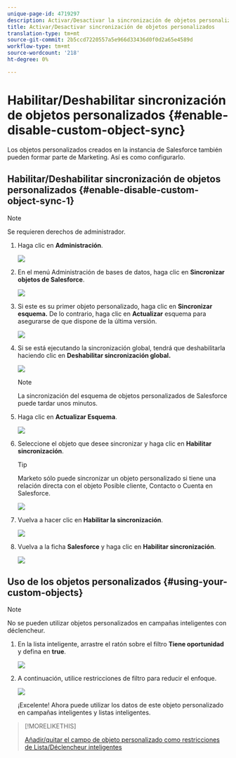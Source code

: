 ```yaml
---
unique-page-id: 4719297
description: Activar/Desactivar la sincronización de objetos personalizados - Documentos de marketing - Documentación del producto
title: Activar/Desactivar sincronización de objetos personalizados
translation-type: tm+mt
source-git-commit: 2b5ccd7220557a5e966d33436d0f0d2a65e4589d
workflow-type: tm+mt
source-wordcount: '218'
ht-degree: 0%

---
```



# Habilitar/Deshabilitar sincronización de objetos personalizados {#enable-disable-custom-object-sync}

Los objetos personalizados creados en la instancia de Salesforce también pueden formar parte de Marketing. Así es como configurarlo.

## Habilitar/Deshabilitar sincronización de objetos personalizados {#enable-disable-custom-object-sync-1}

>[!NOTE]
>
>Se requieren derechos de administrador.

1. Haga clic en **Administración**.

   ![](assets/one.png)

1. En el menú Administración de bases de datos, haga clic en **Sincronizar objetos de Salesforce**.

   ![](assets/two-2.png)

1. Si este es su primer objeto personalizado, haga clic en **Sincronizar esquema.** De lo contrario, haga clic en  **Actualizar** esquema para asegurarse de que dispone de la última versión.

   ![](assets/image2014-12-10-10-3a14-3a44.png)

1. Si se está ejecutando la sincronización global, tendrá que deshabilitarla haciendo clic en **Deshabilitar sincronización global.**

   ![](assets/image2014-12-10-10-3a14-3a54.png)

   >[!NOTE]
   >
   >La sincronización del esquema de objetos personalizados de Salesforce puede tardar unos minutos.

1. Haga clic en **Actualizar Esquema**.

   ![](assets/image2014-12-10-10-3a15-3a7.png)

1. Seleccione el objeto que desee sincronizar y haga clic en **Habilitar sincronización**.

   >[!TIP]
   >
   >Marketo sólo puede sincronizar un objeto personalizado si tiene una relación directa con el objeto Posible cliente, Contacto o Cuenta en Salesforce.

   ![](assets/image2014-12-10-10-3a15-3a30.png)

1. Vuelva a hacer clic en **Habilitar la sincronización**.

   ![](assets/image2014-12-10-10-3a15-3a40.png)

1. Vuelva a la ficha **Salesforce** y haga clic en **Habilitar sincronización**.

   ![](assets/image2014-12-10-10-3a15-3a49.png)

## Uso de los objetos personalizados {#using-your-custom-objects}

>[!NOTE]
>
>No se pueden utilizar objetos personalizados en campañas inteligentes con déclencheur.

1. En la lista inteligente, arrastre el ratón sobre el filtro **Tiene oportunidad** y defina en **true**.

   ![](assets/image2015-8-26-9-3a39-3a28.png)

1. A continuación, utilice restricciones de filtro para reducir el enfoque.

   ![](assets/image2015-8-24-14-3a18-3a53.png)

   ¡Excelente! Ahora puede utilizar los datos de este objeto personalizado en campañas inteligentes y listas inteligentes.

>[!MORELIKETHIS]
>
>[Añadir/quitar el campo de objeto personalizado como restricciones de Lista/Déclencheur inteligentes](/help/marketo/product-docs/crm-sync/salesforce-sync/setup/optional-steps/add-remove-custom-object-field-as-smart-list-trigger-constraints.md)
